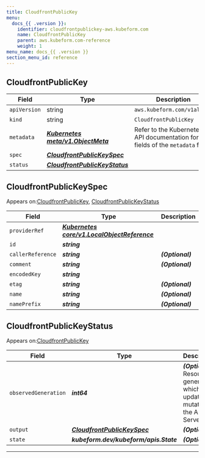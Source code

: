 ```yaml
---
title: CloudfrontPublicKey
menu:
  docs_{{ .version }}:
    identifier: cloudfrontpublickey-aws.kubeform.com
    name: CloudfrontPublicKey
    parent: aws.kubeform.com-reference
    weight: 1
menu_name: docs_{{ .version }}
section_menu_id: reference
---
```


## CloudfrontPublicKey
| Field | Type | Description |
| ------ | ----- | ----------- |
| `apiVersion` | string | `aws.kubeform.com/v1alpha1` |
|    `kind` | string | `CloudfrontPublicKey` |
| `metadata` | ***[Kubernetes meta/v1.ObjectMeta](https://kubernetes.io/docs/reference/generated/kubernetes-api/v1.13/#objectmeta-v1-meta)***|Refer to the Kubernetes API documentation for the fields of the `metadata` field.|
| `spec` | ***[CloudfrontPublicKeySpec](#cloudfrontpublickeyspec)***||
| `status` | ***[CloudfrontPublicKeyStatus](#cloudfrontpublickeystatus)***||
## CloudfrontPublicKeySpec

Appears on:[CloudfrontPublicKey](#cloudfrontpublickey), [CloudfrontPublicKeyStatus](#cloudfrontpublickeystatus)

| Field | Type | Description |
| ------ | ----- | ----------- |
| `providerRef` | ***[Kubernetes core/v1.LocalObjectReference](https://kubernetes.io/docs/reference/generated/kubernetes-api/v1.13/#localobjectreference-v1-core)***||
| `id` | ***string***||
| `callerReference` | ***string***| ***(Optional)*** |
| `comment` | ***string***| ***(Optional)*** |
| `encodedKey` | ***string***||
| `etag` | ***string***| ***(Optional)*** |
| `name` | ***string***| ***(Optional)*** |
| `namePrefix` | ***string***| ***(Optional)*** |
## CloudfrontPublicKeyStatus

Appears on:[CloudfrontPublicKey](#cloudfrontpublickey)

| Field | Type | Description |
| ------ | ----- | ----------- |
| `observedGeneration` | ***int64***| ***(Optional)*** Resource generation, which is updated on mutation by the API Server.|
| `output` | ***[CloudfrontPublicKeySpec](#cloudfrontpublickeyspec)***| ***(Optional)*** |
| `state` | ***kubeform.dev/kubeform/apis.State***| ***(Optional)*** |
---
